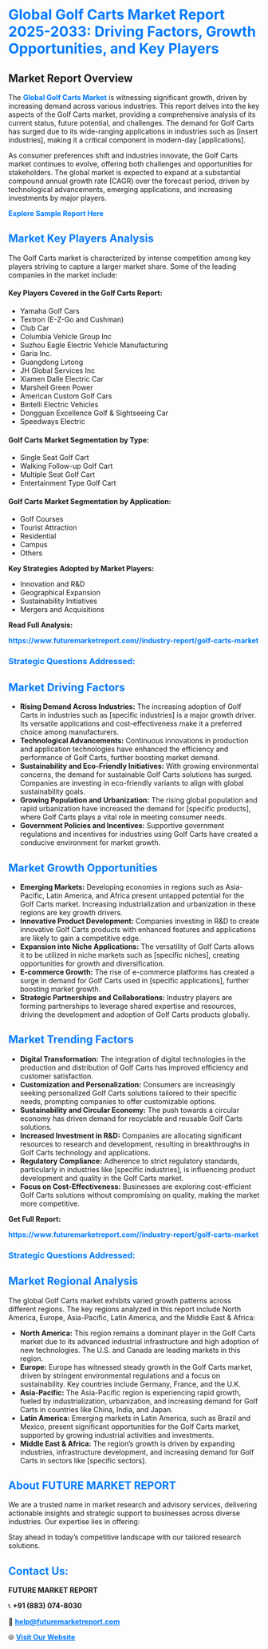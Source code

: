 <h1 style="color: #007BFF;">Global Golf Carts Market Report 2025-2033: Driving Factors, Growth Opportunities, and Key Players</h1>

<section id="overview">
<h2>Market Report Overview</h2>
<p>The <a href="https://www.futuremarketreport.com//industry-report/golf-carts-market" style="color: #007BFF; text-decoration: none;"><strong>Global Golf Carts Market</strong></a> is witnessing significant growth, driven by increasing demand across various industries. This report delves into the key aspects of the Golf Carts market, providing a comprehensive analysis of its current status, future potential, and challenges. The demand for Golf Carts has surged due to its wide-ranging applications in industries such as [insert industries], making it a critical component in modern-day [applications].</p>
<p>As consumer preferences shift and industries innovate, the Golf Carts market continues to evolve, offering both challenges and opportunities for stakeholders. The global market is expected to expand at a substantial compound annual growth rate (CAGR) over the forecast period, driven by technological advancements, emerging applications, and increasing investments by major players.</p>
</section>

<section id="overview">
<p><a href="https://www.futuremarketreport.com//request-sample/reportId=61756" style="color: #007BFF; text-decoration: none;"><strong>Explore Sample Report Here</strong></a></p>
</section>

<section id="key-players">
<h2 style="color: #007BFF;">Market Key Players Analysis</h2>
<p>The Golf Carts market is characterized by intense competition among key players striving to capture a larger market share. Some of the leading companies in the market include:</p>
<h4>Key Players Covered in the Golf Carts Report:</h4>
<ul><li>Yamaha Golf Cars</li><li>Textron (E-Z-Go and Cushman)</li><li>Club Car</li><li>Columbia Vehicle Group Inc</li><li>Suzhou Eagle Electric Vehicle Manufacturing</li><li>Garia Inc.</li><li>Guangdong Lvtong</li><li>JH Global Services Inc</li><li>Xiamen Dalle Electric Car</li><li>Marshell Green Power</li><li>American Custom Golf Cars</li><li>Bintelli Electric Vehicles</li><li>Dongguan Excellence Golf &amp; Sightseeing Car</li><li>Speedways Electric</li></ul>
<h4>Golf Carts Market Segmentation by Type:</h4>
<ul><li>Single Seat Golf Cart</li><li>Walking Follow-up Golf Cart</li><li>Multiple Seat Golf Cart</li><li>Entertainment Type Golf Cart</li></ul>

<h4>Golf Carts Market Segmentation by Application:</h4>
<ul><li>Golf Courses</li><li>Tourist Attraction</li><li>Residential</li><li>Campus</li><li>Others</li></ul>
<p><strong>Key Strategies Adopted by Market Players:</strong></p>
<ul>
<li>Innovation and R&D</li>
<li>Geographical Expansion</li>
<li>Sustainability Initiatives</li>
<li>Mergers and Acquisitions</li>
</ul>
</section>

<section>
<p><strong>Read Full Analysis: </strong></p><a href="https://www.futuremarketreport.com//industry-report/golf-carts-market" style="color: #007BFF; text-decoration: none;"><strong>https://www.futuremarketreport.com//industry-report/golf-carts-market</strong></a>
<h3 style="color: #007BFF;">Strategic Questions Addressed:</h3>
</section>

<section id="driving-factors">
<h2 style="color: #007BFF;">Market Driving Factors</h2>
<ul>
<li><strong>Rising Demand Across Industries:</strong> The increasing adoption of Golf Carts in industries such as [specific industries] is a major growth driver. Its versatile applications and cost-effectiveness make it a preferred choice among manufacturers.</li>
<li><strong>Technological Advancements:</strong> Continuous innovations in production and application technologies have enhanced the efficiency and performance of Golf Carts, further boosting market demand.</li>
<li><strong>Sustainability and Eco-Friendly Initiatives:</strong> With growing environmental concerns, the demand for sustainable Golf Carts solutions has surged. Companies are investing in eco-friendly variants to align with global sustainability goals.</li>
<li><strong>Growing Population and Urbanization:</strong> The rising global population and rapid urbanization have increased the demand for [specific products], where Golf Carts plays a vital role in meeting consumer needs.</li>
<li><strong>Government Policies and Incentives:</strong> Supportive government regulations and incentives for industries using Golf Carts have created a conducive environment for market growth.</li>
</ul>
</section>

<section id="growth-opportunities">
<h2 style="color: #007BFF;">Market Growth Opportunities</h2>
<ul>
<li><strong>Emerging Markets:</strong> Developing economies in regions such as Asia-Pacific, Latin America, and Africa present untapped potential for the Golf Carts market. Increasing industrialization and urbanization in these regions are key growth drivers.</li>
<li><strong>Innovative Product Development:</strong> Companies investing in R&D to create innovative Golf Carts products with enhanced features and applications are likely to gain a competitive edge.</li>
<li><strong>Expansion into Niche Applications:</strong> The versatility of Golf Carts allows it to be utilized in niche markets such as [specific niches], creating opportunities for growth and diversification.</li>
<li><strong>E-commerce Growth:</strong> The rise of e-commerce platforms has created a surge in demand for Golf Carts used in [specific applications], further boosting market growth.</li>
<li><strong>Strategic Partnerships and Collaborations:</strong> Industry players are forming partnerships to leverage shared expertise and resources, driving the development and adoption of Golf Carts products globally.</li>
</ul>
</section>

<section id="trending-factors">
<h2 style="color: #007BFF;">Market Trending Factors</h2>
<ul>
<li><strong>Digital Transformation:</strong> The integration of digital technologies in the production and distribution of Golf Carts has improved efficiency and customer satisfaction.</li>
<li><strong>Customization and Personalization:</strong> Consumers are increasingly seeking personalized Golf Carts solutions tailored to their specific needs, prompting companies to offer customizable options.</li>
<li><strong>Sustainability and Circular Economy:</strong> The push towards a circular economy has driven demand for recyclable and reusable Golf Carts solutions.</li>
<li><strong>Increased Investment in R&D:</strong> Companies are allocating significant resources to research and development, resulting in breakthroughs in Golf Carts technology and applications.</li>
<li><strong>Regulatory Compliance:</strong> Adherence to strict regulatory standards, particularly in industries like [specific industries], is influencing product development and quality in the Golf Carts market.</li>
<li><strong>Focus on Cost-Effectiveness:</strong> Businesses are exploring cost-efficient Golf Carts solutions without compromising on quality, making the market more competitive.</li>
</ul>
</section>

<section>
<p><strong>Get Full Report: </strong></p><a href="https://www.futuremarketreport.com//industry-report/golf-carts-market" style="color: #007BFF; text-decoration: none;"><strong>https://www.futuremarketreport.com//industry-report/golf-carts-market</strong></a>
<h3 style="color: #007BFF;">Strategic Questions Addressed:</h3>
</section>


<section id="regional-analysis">
<h2 style="color: #007BFF;">Market Regional Analysis</h2>
<p>The global Golf Carts market exhibits varied growth patterns across different regions. The key regions analyzed in this report include North America, Europe, Asia-Pacific, Latin America, and the Middle East & Africa:</p>
<ul>
<li><strong>North America:</strong> This region remains a dominant player in the Golf Carts market due to its advanced industrial infrastructure and high adoption of new technologies. The U.S. and Canada are leading markets in this region.</li>
<li><strong>Europe:</strong> Europe has witnessed steady growth in the Golf Carts market, driven by stringent environmental regulations and a focus on sustainability. Key countries include Germany, France, and the U.K.</li>
<li><strong>Asia-Pacific:</strong> The Asia-Pacific region is experiencing rapid growth, fueled by industrialization, urbanization, and increasing demand for Golf Carts in countries like China, India, and Japan.</li>
<li><strong>Latin America:</strong> Emerging markets in Latin America, such as Brazil and Mexico, present significant opportunities for the Golf Carts market, supported by growing industrial activities and investments.</li>
<li><strong>Middle East & Africa:</strong> The region’s growth is driven by expanding industries, infrastructure development, and increasing demand for Golf Carts in sectors like [specific sectors].</li>
</ul>
</section>

<footer>
<h2 style="color: #007BFF;">About FUTURE MARKET REPORT</h2>
<p>We are a trusted name in market research and advisory services, delivering actionable insights and strategic support to businesses across diverse industries. Our expertise lies in offering:</p>

<p>Stay ahead in today’s competitive landscape with our tailored research solutions.</p>

<h2 style="color: #007BFF;">Contact Us:</h2>
<p><strong>FUTURE MARKET REPORT</strong></p>
<p>📞 <strong>+91 (883) 074-8030</strong></p>
<p>📧 <strong><a href="mailto:help@futuremarketreport.com" style="color: #007BFF;">help@futuremarketreport.com</a></strong></p>
<p>🌐 <strong><a href="https://www.futuremarketreport.com/" style="color: #007BFF;">Visit Our Website</a></strong></p>
</footer>